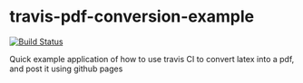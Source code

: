 # travis-pdf-conversion-example

[![Build Status](https://travis-ci.org/danielOKeefe/travis-pdf-conversion-example.svg?branch=master)](https://travis-ci.org/danielOKeefe/travis-pdf-conversion-example)

Quick example application of how to use travis CI to convert latex into a pdf, and post it using github pages
